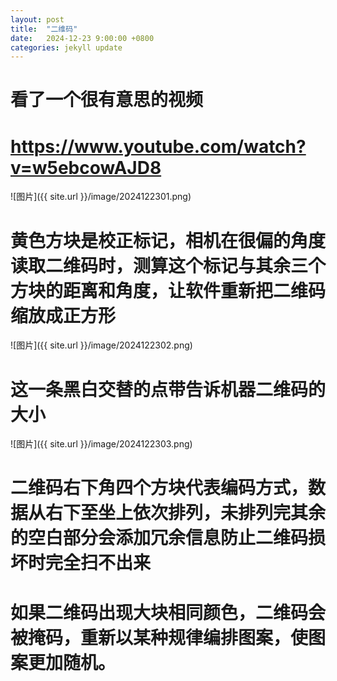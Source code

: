 ```yaml
---
layout: post
title:  "二维码"
date:   2024-12-23 9:00:00 +0800
categories: jekyll update
---
```


# 看了一个很有意思的视频

# https://www.youtube.com/watch?v=w5ebcowAJD8

![图片]({{ site.url }}/image/2024122301.png)

# 黄色方块是校正标记，相机在很偏的角度读取二维码时，测算这个标记与其余三个方块的距离和角度，让软件重新把二维码缩放成正方形

![图片]({{ site.url }}/image/2024122302.png)

# 这一条黑白交替的点带告诉机器二维码的大小

![图片]({{ site.url }}/image/2024122303.png)

# 二维码右下角四个方块代表编码方式，数据从右下至坐上依次排列，未排列完其余的空白部分会添加冗余信息防止二维码损坏时完全扫不出来

# 如果二维码出现大块相同颜色，二维码会被掩码，重新以某种规律编排图案，使图案更加随机。
